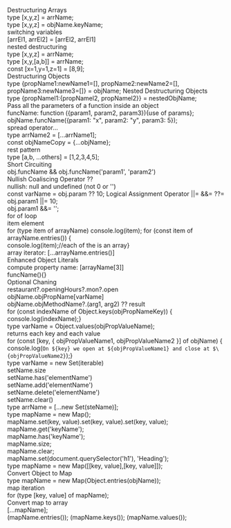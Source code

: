Destructuring Arrays\
type [x,y,z] = arrName;\
type [x,y,z] = objName.keyName;\
switching variables\
[arrEl1, arrEl2] = [arrEl2, arrEl1]\
nested destructuring\
type [x,y,z] = arrName;\
type [x,y,[a,b]] = arrName;\
const [x=1,y=1,z=1] = [8,9];\
Destructuring Objects\
type {propName1:newName1=[], propName2:newName2=[], propName3:newName3=[]} = objName;
Nested Destructuring Objects\
type {propNamel1:{propNamel2, propNamel2}} = nestedObjName;\
Pass all the parameters of a function inside an object\
funcName: function ({param1, param2, param3}){use of params};\
objName.funcName({param1: "x", param2: "y", param3: 5});\
spread operator...\
type arrName2 = [...arrName1];\
const objNameCopy = {...objName};\
rest pattern\
type [a,b, ...others] = [1,2,3,4,5];\
Short Circuiting\
obj.funcName && obj.funcName('param1', 'param2')\
Nullish Coaliscing Operator ??\
nullish: null and undefined (not 0 or '')\
const varName = obj.param ?? 10;
Logical Assignment Operator ||= &&= ??=\
obj.param1 ||= 10;\
obj.param1 &&= '<ANONYMOUS>';\
for of loop\
item element\
for (type item of arrayName) console.log(item);
for (const item of arrayName.entries()) {\
console.log(item);//each of the is an array}\
array iterator: [...arrayName.entries()]\
Enhanced Object Literals\
compute property name: [arrayName[3]]\
funcName(){}\
Optional Chaning\
restaurant?.openingHours?.mon?.open\
objName.objPropName[varName]\
objName.objMethodName?.(arg1, arg2) ?? result\
for (const indexName of Object.keys(objPropNameKey)) {\
console.log(indexName);}\
type varName = Object.values(objPropValueName);\
returns each key and each value\
for (const [key, { objPropValueName1, objPropValueName2 }] of objName) {
console.log(`On ${key} we open at ${objPropValueName1} and close at $\{objPropValueName2}`);}\
type varName = new Set(iterable)\
setName.size\
setName.has('elementName')\
setName.add('elementName')\
setName.delete('elementName')\
setName.clear()\
type arrName = [...new Set(steName)];\
type mapName = new Map();\
mapName.set(key, value).set(key, value).set(key, value);\
mapName.get('keyName');\
mapName.has('keyName');\
mapName.size;\
mapName.clear;\
mapName.set(document.querySelector('h1'), 'Heading');\
type mapName = new Map([[key, value],[key, value]]);\
Convert Object to Map\
type mapName = new Map(Object.entries(objName));\
map iteration\
for (type [key, value] of mapName);\
Convert map to array\
[...mapName];\
(mapName.entries());
(mapName.keys());
(mapName.values());
